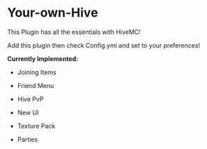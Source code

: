 # Your-own-Hive

This Plugin has all the essentials with HiveMC!

Add this plugin then check Config.yml and set to your preferences!

**Currently Implemented:**

- Joining Items

- Friend Menu

- Hive PvP

- New UI

- Texture Pack

- Parties
